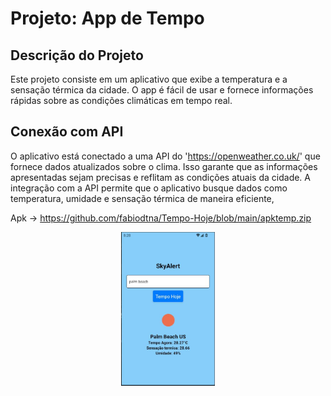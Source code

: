# Projeto: App de Tempo

## Descrição do Projeto
Este projeto consiste em um aplicativo que exibe a temperatura e a sensação térmica da cidade. 
O app é fácil de usar e fornece informações rápidas sobre as condições climáticas em tempo real.

## Conexão com API
O aplicativo está conectado a uma API do 'https://openweather.co.uk/' que fornece dados atualizados sobre o clima. 
Isso garante que as informações apresentadas sejam precisas e reflitam as condições atuais da cidade. A 
integração com a API permite que o aplicativo busque dados como temperatura, umidade e sensação térmica de maneira eficiente, 

Apk -> https://github.com/fabiodtna/Tempo-Hoje/blob/main/apktemp.zip


 <div style="text-align: center;">
  <img width="150px" src="https://github.com/fabiodtna/Tempo-Hoje/blob/main/plambeach.jpeg" alt="Captura de tela do App" style="vertical-align:top;">
</div>
